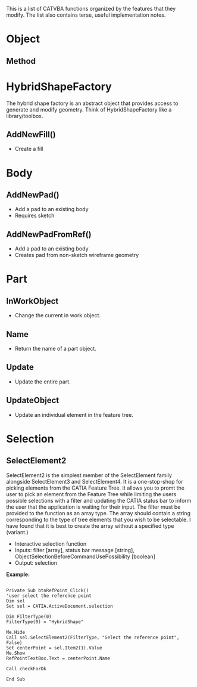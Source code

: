 This is a list of CATVBA functions organized by the features that they modify. The list also contains terse, useful implementation notes.

# Object
## Method

# HybridShapeFactory
The hybrid shape factory is an abstract object that provides access to generate and modify geometry. Think of HybridShapeFactory like a library/toolbox.
## AddNewFill()
* Create a fill

# Body
## AddNewPad()
* Add a pad to an existing body
* Requires sketch

## AddNewPadFromRef()
* Add a pad to an existing body
* Creates pad from non-sketch wireframe geometry

# Part
## InWorkObject
* Change the current in work object.

## Name
* Return the name of a part object.

## Update
* Update the entire part.

## UpdateObject
* Update an individual element in the feature tree.

# Selection
## SelectElement2
SelectElement2 is the simplest member of the SelectElement family alongside SelectElement3 and SelectElement4. It is a one-stop-shop for picking elements from the CATIA Feature Tree. It allows you to promt the user to pick an element from the Feature Tree while limiting the users possible selections with a filter and updating the CATIA status bar to inform the user that the application is waiting for their input. The filter must be provided to the function as an array type. The array should contain a string corresponding to the type of tree elements that you wish to be selectable. I have found that it is best to create the array without a specified type (variant.)
* Interactive selection function
* Inputs: filter [array], status bar message [string], ObjectSelectionBeforeCommandUsePossibility [boolean]
* Output: selection

**Example:**
<pre><code>
Private Sub btnRefPoint_Click()
'user select the reference point
Dim sel
Set sel = CATIA.ActiveDocument.selection

Dim FilterType(0)
FilterType(0) = "HybridShape"

Me.Hide
Call sel.SelectElement2(FilterType, "Select the reference point", False)
Set centerPoint = sel.Item2(1).Value
Me.Show
RefPointTextBox.Text = centerPoint.Name

Call checkForOk

End Sub
</code></pre>
